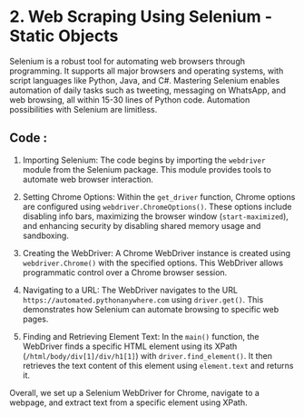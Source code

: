 # 2. Web Scraping Using Selenium - Static Objects

Selenium is a robust tool for automating web browsers through programming. It supports all major browsers and operating systems, with script languages like Python, Java, and C#. Mastering Selenium enables automation of daily tasks such as tweeting, messaging on WhatsApp, and web browsing, all within 15-30 lines of Python code. Automation possibilities with Selenium are limitless.

## Code :

1. Importing Selenium:
The code begins by importing the `webdriver` module from the Selenium package. This module provides tools to automate web browser interaction.

3. Setting Chrome Options:
 Within the `get_driver` function, Chrome options are configured using `webdriver.ChromeOptions()`. These options include disabling info bars, maximizing the browser window (`start-maximized`), and enhancing security by disabling shared memory usage and sandboxing.

5. Creating the WebDriver:
A Chrome WebDriver instance is created using `webdriver.Chrome()` with the specified options. This WebDriver allows programmatic control over a Chrome browser session.

7. Navigating to a URL:
The WebDriver navigates to the URL `https://automated.pythonanywhere.com` using `driver.get()`. This demonstrates how Selenium can automate browsing to specific web pages.

9. Finding and Retrieving Element Text:
In the `main()` function, the WebDriver finds a specific HTML element using its XPath (`/html/body/div[1]/div/h1[1]`) with `driver.find_element()`. It then retrieves the text content of this element using `element.text` and returns it.

Overall, we set up a Selenium WebDriver for Chrome, navigate to a webpage, and extract text from a specific element using XPath.
